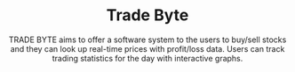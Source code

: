<div align="center">
<H1> Trade Byte </H1>
<P> TRADE BYTE aims to offer a software system to the users to buy/sell stocks and they can look up real-time prices with profit/loss data. Users can track trading statistics for the day with interactive graphs. </P>

</div>
